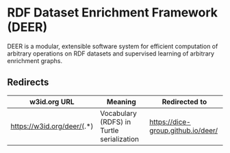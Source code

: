 # RDF Dataset Enrichment Framework (DEER)

DEER is a modular, extensible software system for efficient computation of arbitrary operations on RDF datasets and supervised learning of arbitrary enrichment graphs.

## Redirects

| w3id.org URL | Meaning | Redirected to |
|---|---|---|
| https://w3id.org/deer/(.*) | Vocabulary (RDFS) in Turtle serialization | https://dice-group.github.io/deer/ |
